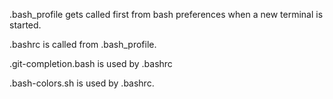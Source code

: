 .bash_profile gets called first from bash preferences when a new terminal is started.

.bashrc is called from .bash_profile.

.git-completion.bash is used by .bashrc

.bash-colors.sh is used by .bashrc.



